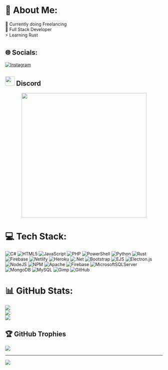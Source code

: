 # 💫 About Me:
🔭 Currently doing Freelancing<br>🌱 Full Stack Developer<br>⚡ Learning Rust


## 🌐 Socials:
[![Instagram](https://img.shields.io/badge/Instagram-%23E4405F.svg?logo=Instagram&logoColor=white)](https://instagram.com/krex_38) 

## <img src="https://assets-global.website-files.com/6257adef93867e50d84d30e2/636e0a69f118df70ad7828d4_icon_clyde_blurple_RGB.svg" width="30">   Discord

<p align="center">
  <img width="400" src="https://dsc-readme.tsuni.dev/api/user/644313519147319297?aboutMe=%E2%80%8E+%E2%80%8E+%E2%80%8E+%E2%80%8E+%E2%80%8E+%E2%80%8E+%E2%80%8E+%E2%80%8E+%E2%80%8E++%E2%80%8E++%E2%80%8E++%E2%80%8E++%E2%80%8E++%E2%80%8E++%E2%80%8E++%E2%80%8E++%E2%80%8E++%E2%80%8E++%E2%80%8E++%E2%80%8E++%E2%80%8E++%E2%80%8E++%E2%80%8E+%E2%80%8E++%E2%80%8E++%E2%80%8E+%E2%80%8E%F0%9D%92%AA%F0%9D%93%83%F0%9D%93%81%F0%9D%93%8E+%F0%9F%A4%8D+%F0%9D%92%9F+%7C+%F0%9D%93%BC%F0%9D%93%B2%F0%9D%93%B7%F0%9D%93%AC%F0%9D%93%AE++%F0%9D%9F%91%F0%9D%9F%8E.%F0%9D%9F%8E%F0%9D%9F%95.%F0%9D%9F%90%F0%9D%9F%8E%F0%9D%9F%90%F0%9D%9F%91%E2%80%8E+%E2%80%8E%E2%80%8E+%E2%80%8E%E2%80%8E+%E2%80%8E%E2%80%8E+%E2%80%8E%E2%80%8E+%E2%80%8E%E2%80%8E+%E2%80%8E%E2%80%8E+%E2%80%8E%E2%80%8E+%E2%80%8E%E2%80%8E+%E2%80%8E%E2%80%8E+%E2%80%8E%E2%80%8E+%E2%80%8E%E2%80%8E+%E2%80%8E%E2%80%8E+%E2%80%8E%E2%80%8E+%E2%80%8E%E2%80%8E+%E2%80%8E%E2%80%8E+%E2%80%8E%E2%80%8E+%E2%80%8E&theme=dark"></img>  
</p>

# 💻 Tech Stack:
![C#](https://img.shields.io/badge/c%23-%23239120.svg?style=for-the-badge&logo=csharp&logoColor=white) ![HTML5](https://img.shields.io/badge/html5-%23E34F26.svg?style=for-the-badge&logo=html5&logoColor=white) ![JavaScript](https://img.shields.io/badge/javascript-%23323330.svg?style=for-the-badge&logo=javascript&logoColor=%23F7DF1E) ![PHP](https://img.shields.io/badge/php-%23777BB4.svg?style=for-the-badge&logo=php&logoColor=white) ![PowerShell](https://img.shields.io/badge/PowerShell-%235391FE.svg?style=for-the-badge&logo=powershell&logoColor=white) ![Python](https://img.shields.io/badge/python-3670A0?style=for-the-badge&logo=python&logoColor=ffdd54) ![Rust](https://img.shields.io/badge/rust-%23000000.svg?style=for-the-badge&logo=rust&logoColor=white) ![Firebase](https://img.shields.io/badge/firebase-%23039BE5.svg?style=for-the-badge&logo=firebase) ![Netlify](https://img.shields.io/badge/netlify-%23000000.svg?style=for-the-badge&logo=netlify&logoColor=#00C7B7) ![Heroku](https://img.shields.io/badge/heroku-%23430098.svg?style=for-the-badge&logo=heroku&logoColor=white) ![.Net](https://img.shields.io/badge/.NET-5C2D91?style=for-the-badge&logo=.net&logoColor=white) ![Bootstrap](https://img.shields.io/badge/bootstrap-%238511FA.svg?style=for-the-badge&logo=bootstrap&logoColor=white) ![EJS](https://img.shields.io/badge/ejs-%23B4CA65.svg?style=for-the-badge&logo=ejs&logoColor=black) ![Electron.js](https://img.shields.io/badge/Electron-191970?style=for-the-badge&logo=Electron&logoColor=white) ![NodeJS](https://img.shields.io/badge/node.js-6DA55F?style=for-the-badge&logo=node.js&logoColor=white) ![NPM](https://img.shields.io/badge/NPM-%23CB3837.svg?style=for-the-badge&logo=npm&logoColor=white) ![Apache](https://img.shields.io/badge/apache-%23D42029.svg?style=for-the-badge&logo=apache&logoColor=white) ![Firebase](https://img.shields.io/badge/firebase-a08021?style=for-the-badge&logo=firebase&logoColor=ffcd34) ![MicrosoftSQLServer](https://img.shields.io/badge/Microsoft%20SQL%20Server-CC2927?style=for-the-badge&logo=microsoft%20sql%20server&logoColor=white) ![MongoDB](https://img.shields.io/badge/MongoDB-%234ea94b.svg?style=for-the-badge&logo=mongodb&logoColor=white) ![MySQL](https://img.shields.io/badge/mysql-4479A1.svg?style=for-the-badge&logo=mysql&logoColor=white) ![Gimp](https://img.shields.io/badge/Gimp-657D8B?style=for-the-badge&logo=gimp&logoColor=FFFFFF) ![GitHub](https://img.shields.io/badge/github-%23121011.svg?style=for-the-badge&logo=github&logoColor=white)
# 📊 GitHub Stats:
![](https://github-readme-stats.vercel.app/api?username=Krex381&theme=dark&hide_border=false&include_all_commits=true&count_private=true)<br/>
![](https://github-readme-streak-stats.herokuapp.com/?user=Krex381&theme=dark&hide_border=false)<br/>
![](https://github-readme-stats.vercel.app/api/top-langs/?username=Krex381&theme=dark&hide_border=false&include_all_commits=true&count_private=true&layout=compact)

## 🏆 GitHub Trophies
![](https://github-profile-trophy.vercel.app/?username=Krex381&theme=blue-green&no-frame=false&no-bg=true&margin-w=4)

---
[![](https://visitcount.itsvg.in/api?id=Krex381&icon=2&color=6)](https://visitcount.itsvg.in)
